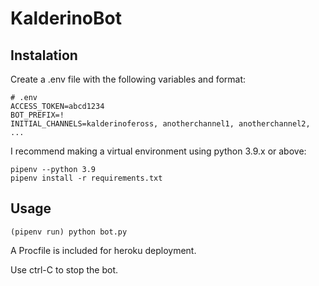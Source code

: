 # KalderinoBot

## Instalation

Create a .env file with the following variables and format:

```
# .env
ACCESS_TOKEN=abcd1234
BOT_PREFIX=!
INITIAL_CHANNELS=kalderinofeross, anotherchannel1, anotherchannel2, ...
```

I recommend making a virtual environment using python 3.9.x or above:

```
pipenv --python 3.9
pipenv install -r requirements.txt
```

## Usage

```
(pipenv run) python bot.py
```

A Procfile is included for heroku deployment.

Use ctrl-C to stop the bot.
